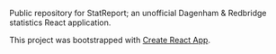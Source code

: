 Public repository for StatReport; an unofficial Dagenham & Redbridge statistics React application.

This project was bootstrapped with [Create React App](https://github.com/facebook/create-react-app).